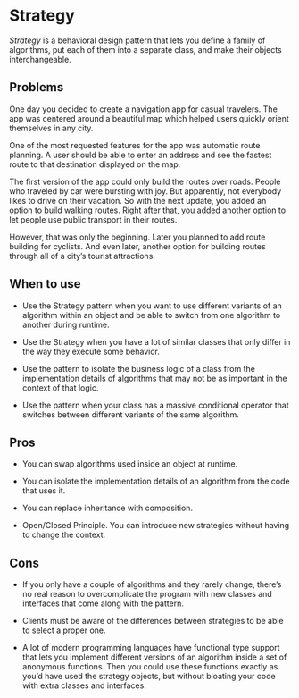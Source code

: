 # Strategy

*Strategy* is a behavioral design pattern that lets you define a family of algorithms, put each of them into a separate class, and make their objects interchangeable.

## Problems

One day you decided to create a navigation app for casual travelers. The app was centered around a beautiful map which helped users quickly orient themselves in any city.

One of the most requested features for the app was automatic route planning. A user should be able to enter an address and see the fastest route to that destination displayed on the map.

The first version of the app could only build the routes over roads. People who traveled by car were bursting with joy. But apparently, not everybody likes to drive on their vacation. So with the next update, you added an option to build walking routes. Right after that, you added another option to let people use public transport in their routes.

However, that was only the beginning. Later you planned to add route building for cyclists. And even later, another option for building routes through all of a city’s tourist attractions.

## When to use

- Use the Strategy pattern when you want to use different variants of an algorithm within an object and be able to switch from one algorithm to another during runtime.

- Use the Strategy when you have a lot of similar classes that only differ in the way they execute some behavior.

- Use the pattern to isolate the business logic of a class from the implementation details of algorithms that may not be as important in the context of that logic.

- Use the pattern when your class has a massive conditional operator that switches between different variants of the same algorithm.

## Pros

- You can swap algorithms used inside an object at runtime.

- You can isolate the implementation details of an algorithm from the code that uses it.

- You can replace inheritance with composition.

- Open/Closed Principle. You can introduce new strategies without having to change the context.

## Cons

- If you only have a couple of algorithms and they rarely change, there’s no real reason to overcomplicate the program with new classes and interfaces that come along with the pattern.

- Clients must be aware of the differences between strategies to be able to select a proper one.

- A lot of modern programming languages have functional type support that lets you implement different versions of an algorithm inside a set of anonymous functions. Then you could use these functions exactly as you’d have used the strategy objects, but without bloating your code with extra classes and interfaces.
